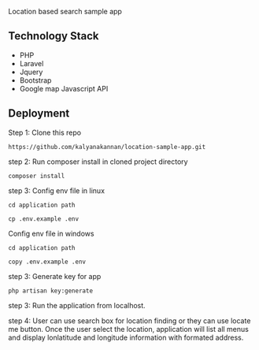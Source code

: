 Location based search sample app

## Technology Stack
* PHP
* Laravel
* Jquery
* Bootstrap
* Google map Javascript API

## Deployment

Step 1:
Clone this repo
```
https://github.com/kalyanakannan/location-sample-app.git
```

step 2:
Run composer install in cloned project directory
```
composer install
```

step 3:
Config env file in linux
```
cd application path

cp .env.example .env
```

Config env file in windows
```
cd application path

copy .env.example .env
```

step 3:
Generate key for app
```
php artisan key:generate
```



step 3:
Run the application from localhost.

step 4:
User can use search box for location finding or they can use locate me button. Once the user select the location, application will list all menus and display lonlatitude and longitude information with formated address.

